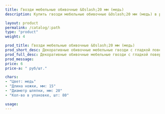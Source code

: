 ```yaml
---
title: Гвозди мебельные обивочные &Oslash;20 мм (медь)
description: Купить гвозди мебельные обивочные &Oslash;20 мм (медь) в розницу с доставкой по Москве.

layout: product
permalink: /catalog/:path
type: "product"
weight: 4

prod_title: Гвозди мебельные обивочные &Oslash;20 мм (медь)
prod_short_desc: Декоративные обивочные мебельные гвозди с гладкой поверхностью. Цвет - медь.
prod_full_desc: Декоративные обивочные мебельные гвозди с гладкой поверхностью. Цвет - медь.
prod_message:
price: 6
price-a: " руб/шт."

chars:
- "Цвет: медь"
- "Длина ножки, мм: 15"
- "Диаметр шляпки, мм: 20"
- "Кол-во в упаковке, шт: 80"

usage:
---
```


